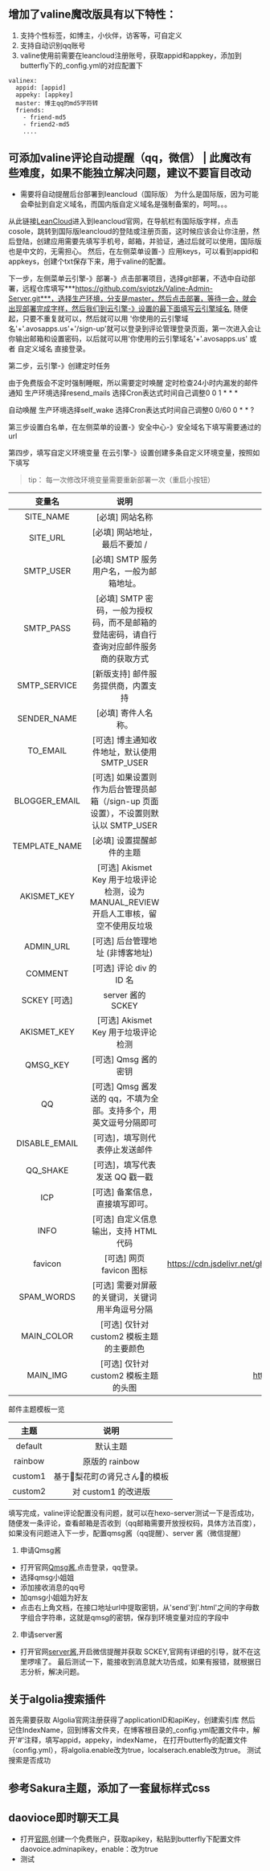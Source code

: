 ##  增加了valine魔改版具有以下特性：
 1. 支持个性标签，如博主，小伙伴，访客等，可自定义
 2. 支持自动识别qq账号
 3. valine使用前需要在leancloud注册账号，获取appid和appkey，添加到butterfly下的_config.yml的对应配置下
```
valinex:
  appid: [appid]
  appeky: [appkey]
  master: 博主qq的md5字符转
  friends: 
    - friend-md5
    - friend2-md5
    ....
```

##  可添加valine评论自动提醒（qq，微信） | 此魔改有些难度，如果不能独立解决问题，建议不要盲目改动
 * 需要将自动提醒后台部署到leancloud（国际版）
为什么是国际版，因为可能会牵扯到自定义域名，而国内版自定义域名是强制备案的，呵呵。。。

从此链接[LeanCloud](https://leanapp.cn/)进入到leancloud官网，在导航栏有国际版字样，点击cosole，跳转到国际版leancloud的登陆或注册页面，这时候应该会让你注册，然后登陆，创建应用需要先填写手机号，邮箱，并验证，通过后就可以使用，国际版也是中文的，无需担心。
然后，在左侧菜单设置-》应用keys，可以看到appid和appkeys，创建个txt保存下来，用于valine的配置。

下一步，左侧菜单云引擎-》部署-》点击部署项目，选择git部署，不选中自动部署，远程仓库填写***https://github.com/sviptzk/Valine-Admin-Server.git***，选择生产环境，分支是master，然后点击部署，等待一会，就会出现部署完成字样，然后我们到云引擎-》设置的最下面填写云引擎域名,
随便起，只要不重复就可以，然后就可以用 '你使用的云引擎域名'+'.avosapps.us'+'/sign-up'就可以登录到评论管理登录页面，第一次进入会让你输出邮箱和设置密码，以后就可以用'你使用的云引擎域名'+'.avosapps.us' 或者 自定义域名 直接登录。

第二步，云引擎-》创建定时任务

由于免费版会不定时强制睡眠，所以需要定时唤醒
定时检查24小时内漏发的邮件通知
生产环境选择resend_mails
选择Cron表达式时间自己调整0 0 1 * * *

自动唤醒
生产环境选择self_wake
选择Cron表达式时间自己调整0 0/60 0 * * ?

第三步设置白名单，在左侧菜单的设置-》安全中心-》安全域名下填写需要通过的url

第四步，填写自定义环境变量
在云引擎-》设置创建多条自定义环境变量，按照如下填写

> tip： 每一次修改环境变量需要重新部署一次（重启小按钮）

|变量名|	说明|示例|
|:---:|:---:|:---:|
|SITE_NAME|	[必填] 网站名称|	小康博客|
|SITE_URL|	[必填] 网站地址，最后不要加 /	|https://www.antmoe.com|
|SMTP_USER|	[必填] SMTP 服务用户名，一般为邮箱地址。	|admin@antmoe.com|
|SMTP_PASS|	[必填] SMTP 密码，一般为授权码，而不是邮箱的登陆密码，请自行查询对应邮件服务商的获取方式	|123|
|SMTP_SERVICE|	[新版支持] 邮件服务提供商，内置支持	|163|
|SENDER_NAME|	[必填] 寄件人名称。	|小康博客|
|TO_EMAIL|	[可选] 博主通知收件地址，默认使用 SMTP_USER	|admin@antmoe.com|
|BLOGGER_EMAIL|	[可选] 如果设置则作为后台管理员邮箱（/sign-up 页面设置），不设置则默认以 SMTP_USER	|admin@antmoe.com|
|TEMPLATE_NAME|	[必填] 设置提醒邮件的主题	|custom2|
|AKISMET_KEY|	[可选] Akismet Key 用于垃圾评论检测，设为 MANUAL_REVIEW 开启人工审核，留空不使用反垃圾	|xxxx|
|ADMIN_URL|	[可选] 后台管理地址 (非博客地址)|	https://xxxx.leanapp.cn/|
|COMMENT|	[可选] 评论 div 的 ID 名	|#vcomment|
|SCKEY	[可选]| server 酱的 SCKEY	|xxx|
|AKISMET_KEY|	[可选] Akismet Key 用于垃圾评论检测	|xxxxxxxxxxxx|
|QMSG_KEY|	[可选] Qmsg 酱的密钥	|xxxxx|
|QQ|	[可选] Qmsg 酱发送的 qq，不填为全部。支持多个，用英文逗号分隔即可	|535668586|
|DISABLE_EMAIL|	[可选]，填写则代表停止发送邮件	|true|
|QQ_SHAKE|	[可选]，填写代表发送 QQ 戳一戳	|true|
|ICP|	[可选] 备案信息，直接填写即可。	|京 ICP 备 19022312 号|
|INFO|	[可选] 自定义信息输出，支持 HTML 代码	|<p style='color:red'>test<p>|
|favicon|	[可选] 网页 favicon 图标	|https://cdn.jsdelivr.net/gh/sviptzk/StaticFile_HEXO/butterfly/img/favicon.ico|
|SPAM_WORDS|	[可选] 需要对屏蔽的关键词，关键词用半角逗号分隔	|单号，物流|
|MAIN_COLOR|	[可选] 仅针对 custom2 模板主题的主要颜色	|#ff9191|
|MAIN_IMG|	[可选] 仅针对 custom2 模板主题的头图	|https://bing.rthe.net/wallpaper|


邮件主题模板一览

|主题|	说明|
|:---:|:---:|
|default|默认主题|
|rainbow|原版的 rainbow|
|custom1|基于🎉梨花町の肾兄さん🎉的模板|
|custom2|对 custom1 的改进版|


填写完成，valine评论配置没有问题，就可以在hexo-server测试一下是否成功，随便发一条评论，查看邮箱是否收到（qq邮箱需要开放授权码，具体方法百度），如果没有问题进入下一步，配置qmsg酱（qq提醒）、server 酱（微信提醒）

1. 申请Qmsg酱
  * 打开官网[Qmsg酱](https://qmsg.zendee.cn/),点击登录，qq登录。
  * 选择qmsg小姐姐
  * 添加接收消息的qq号
  * 加qmsg小姐姐为好友
  * 点击右上角文档，在接口地址url中提取密钥，从'send'到'.html'之间的字母数字组合字符串，这就是qmsg的密钥，保存到环境变量对应的字段中
2. 申请server酱
 * 打开官网[server酱](http://sc.ftqq.com/3.version),开启微信提醒并获取 SCKEY,官网有详细的引导，就不在这里啰嗦了。
最后测试一下，能接收到消息就大功告成，如果有报错，就根据日志分析，解决问题。

## 关于algolia搜索插件
首先需要获取 Algolia官网注册获得了applicationID和apiKey，创建索引库
然后记住IndexName，回到博客文件夹，在博客根目录的_config.yml配置文件中，解开'#'注释，填写appid，appeky，indexName，
在打开butterfly的配置文件（config.yml），将algolia.enable改为true，localserach.enable改为true。
测试搜索是否成功

## 参考Sakura主题，添加了一套鼠标样式css

## daovioce即时聊天工具
* 打开[官网](http://www.daovoice.io/),创建一个免费账户，获取apikey，粘贴到butterfly下配置文件daovoice.adminapikey，enable：改为true
* 测试